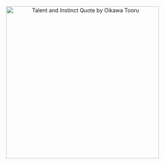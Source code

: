 <div align="center">
  <img src="https://github.com/aliiakbarkhan/whac-superman-java-game/blob/main/download.jpg" alt="Talent and Instinct Quote by Oikawa Tooru" width="400px">
</div>
